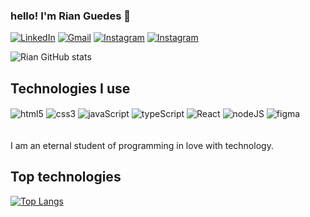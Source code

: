 ### hello! I'm Rian Guedes 👋

[![LinkedIn](https://img.shields.io/badge/LinkedIn-0077B5?style=for-the-badge&logo=linkedin&logoColor=white)](https://www.linkedin.com/in/rianRD0/)
[![Gmail](https://img.shields.io/badge/Gmail-D14836?style=for-the-badge&logo=gmail&logoColor=white)](https://mailto:rianrdx0@gmail.com)
[![Instagram](https://img.shields.io/badge/Instagram-E4405F?style=for-the-badge&logo=instagram&logoColor=white)](https://instagram.com/rian.rd0)
[![Instagram](https://img.shields.io/badge/Vercel-000000?style=for-the-badge&logo=vercel&logoColor=white)](https://vercel.com/rianrd0)

![Rian GitHub stats](https://github-readme-stats.vercel.app/api?username=rianRD0&show_icons=true&theme=synthwave)

## Technologies I use

<div style="display: inline_block">
  <img align="center" alt="html5" src="https://img.shields.io/badge/HTML5-E34F26?style=for-the-badge&logo=html5&logoColor=white" />
  <img align="center" alt="css3" src="https://img.shields.io/badge/CSS3-1572B6?style=for-the-badge&logo=css3&logoColor=white" />
  <img align="center" alt="javaScript" src="https://img.shields.io/badge/JavaScript-F7DF1E?style=for-the-badge&logo=javascript&logoColor=black" />
  <img align="center" alt="typeScript" src="https://img.shields.io/badge/TypeScript-007ACC?style=for-the-badge&logo=typescript&logoColor=white" />
  <img align="center" alt="React" src="https://img.shields.io/badge/React-20232A?style=for-the-badge&logo=react&logoColor=61DAFB" />
  <img align="center" alt="nodeJS" src="https://img.shields.io/badge/Node.js-43853D?style=for-the-badge&logo=node.js&logoColor=white" />
  <img align="center" alt="figma" src="https://img.shields.io/badge/Figma-F24E1E?style=for-the-badge&logo=figma&logoColor=white" />
</div>
<br/>
<br/>
I am an eternal student of programming in love with technology.

## Top technologies
[![Top Langs](https://github-readme-stats.vercel.app/api/top-langs/?username=rianRD0)](https://github.com/anuraghazra/github-readme-stats)
